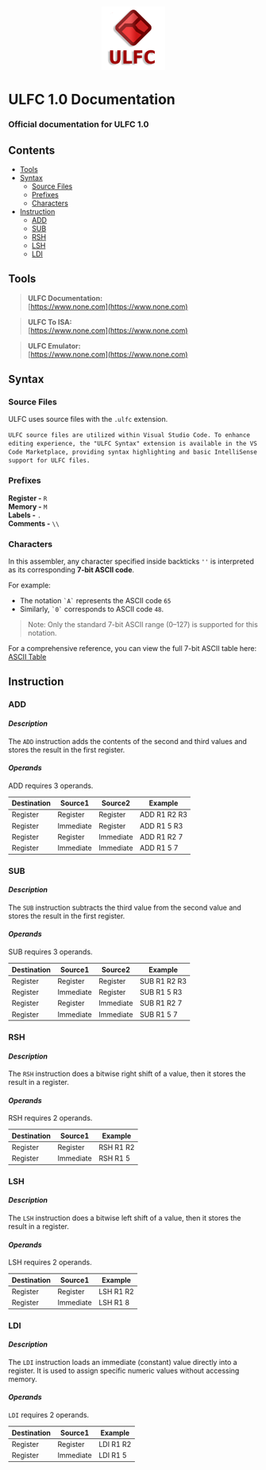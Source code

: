 <p align="center">
  <img src="src\ULFC.png" alt="Opis" width="128"/>
</p>

# **ULFC 1.0 Documentation**

### Official documentation for ULFC 1.0

## Contents

*   [Tools](#tools)
*   [Syntax](#syntax)
    *   [Source Files](#source-files)
    *   [Prefixes](#prefixes)
    *   [Characters](#characters)
*   [Instruction](#instruction)
    *   [ADD](#add)
    *   [SUB](#sub)
    *   [RSH](#rsh)
    *   [LSH](#lsh)
    *   [LDI](#ldi)

## **Tools**

> **ULFC Documentation:**  
> [https://www.none.com](https://www.none.com)

> **ULFC To ISA:**  
> [https://www.none.com](https://www.none.com)

> **ULFC Emulator:**  
> [https://www.none.com](https://www.none.com)

## **Syntax**

### **Source Files**

ULFC uses source files with the `.ulfc` extension.

`ULFC source files are utilized within Visual Studio Code. To enhance editing experience, the "ULFC Syntax" extension is available in the VS Code Marketplace, providing syntax highlighting and basic IntelliSense support for ULFC files.`

### **Prefixes**

**Register -** `R`  
**Memory -** `M`  
**Labels -** `.`  
**Comments -** `\\`

### **Characters**

In this assembler, any character specified inside backticks `''` is interpreted as its corresponding **7-bit ASCII code**.

For example:

*   The notation `` `A` `` represents the ASCII code `65`
*   Similarly, `` `0` `` corresponds to ASCII code `48`.

> Note: Only the standard 7-bit ASCII range (0–127) is supported for this notation.

For a comprehensive reference, you can view the full 7-bit ASCII table here:  [ASCII Table](https://www.ascii-code.com/)

## **Instruction**

### ADD

#### _Description_

The `ADD` instruction adds the contents of the second and third values and stores the result in the first register.

#### _Operands_

ADD requires 3 operands.

| **Destination** | **Source1** | **Source2** | **Example** |
| --- | --- | --- | --- |
| Register | Register | Register | ADD R1 R2 R3 |
| Register | Immediate | Register | ADD R1 5 R3 |
| Register | Register | Immediate | ADD R1 R2 7 |
| Register | Immediate | Immediate | ADD R1 5 7 |

### SUB

#### _Description_

The `SUB` instruction subtracts the third value from the second value and stores the result in the first register.

#### _Operands_

SUB requires 3 operands.

| **Destination** | **Source1** | **Source2** | **Example** |
| --- | --- | --- | --- |
| Register | Register | Register | SUB R1 R2 R3 |
| Register | Immediate | Register | SUB R1 5 R3 |
| Register | Register | Immediate | SUB R1 R2 7 |
| Register | Immediate | Immediate | SUB R1 5 7 |

### RSH

#### _Description_

The `RSH` instruction does a bitwise right shift of a value, then it stores the result in a register.

#### _Operands_

RSH requires 2 operands.

| **Destination** | **Source1** | **Example** |
| --- | --- | --- |
| Register | Register | RSH R1 R2 |
| Register | Immediate | RSH R1 5 |

### LSH

#### _Description_

The `LSH` instruction does a bitwise left shift of a value, then it stores the result in a register.

#### _Operands_

LSH requires 2 operands.

| **Destination** | **Source1** | **Example** |
| --- | --- | --- |
| Register | Register | LSH R1 R2 |
| Register | Immediate | LSH R1 8 |

### LDI

#### _Description_

The `LDI` instruction loads an immediate (constant) value directly into a register. It is used to assign specific numeric values without accessing memory.

#### _Operands_

`LDI` requires 2 operands.

| **Destination** | **Source1** | **Example** |
| --- | --- | --- |
| Register | Register | LDI R1 R2 |
| Register | Immediate | LDI R1 5 |